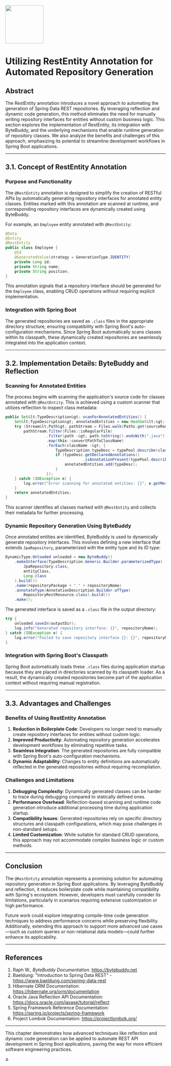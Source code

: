 <img src="https://r2cdn.perplexity.ai/pplx-full-logo-primary-dark%402x.png" class="logo" width="120"/>

# Utilizing RestEntity Annotation for Automated Repository Generation

## Abstract

The RestEntity annotation introduces a novel approach to automating the generation of Spring Data REST repositories. By leveraging reflection and dynamic code generation, this method eliminates the need for manually writing repository interfaces for entities without custom business logic. This section explores the implementation of RestEntity, its integration with ByteBuddy, and the underlying mechanisms that enable runtime generation of repository classes. We also analyze the benefits and challenges of this approach, emphasizing its potential to streamline development workflows in Spring Boot applications.

---

## 3.1. Concept of RestEntity Annotation

### Purpose and Functionality

The `@RestEntity` annotation is designed to simplify the creation of RESTful APIs by automatically generating repository interfaces for annotated entity classes. Entities marked with this annotation are scanned at runtime, and corresponding repository interfaces are dynamically created using ByteBuddy.

For example, an `Employee` entity annotated with `@RestEntity`:

```java
@Data
@Entity
@RestEntity
public class Employee {
    @Id
    @GeneratedValue(strategy = GenerationType.IDENTITY)
    private Long id;
    private String name;
    private String position;
}
```

This annotation signals that a repository interface should be generated for the `Employee` class, enabling CRUD operations without requiring explicit implementation.

### Integration with Spring Boot

The generated repositories are saved as `.class` files in the appropriate directory structure, ensuring compatibility with Spring Boot's auto-configuration mechanisms. Since Spring Boot automatically scans classes within its classpath, these dynamically created repositories are seamlessly integrated into the application context.

---

## 3.2. Implementation Details: ByteBuddy and Reflection

### Scanning for Annotated Entities

The process begins with scanning the application's source code for classes annotated with `@RestEntity`. This is achieved using a custom scanner that utilizes reflection to inspect class metadata:

```java
public Set&lt;TypeDescription&gt; scanForAnnotatedEntities() {
    Set&lt;TypeDescription&gt; annotatedEntities = new HashSet&lt;&gt;();
    try (Stream&lt;Path&gt; pathStream = Files.walk(Paths.get(sourceRootPath))) {
        pathStream.filter(Files::isRegularFile)
                  .filter(path -&gt; path.toString().endsWith(".java"))
                  .map(this::convertPathToClassName)
                  .forEach(className -&gt; {
                      TypeDescription typeDesc = typePool.describe(className).resolve();
                      if (typeDesc.getDeclaredAnnotations()
                                  .isAnnotationPresent(typePool.describe(RestEntity.class.getName()).resolve())) {
                          annotatedEntities.add(typeDesc);
                      }
                  });
    } catch (IOException e) {
        log.error("Error scanning for annotated entities: {}", e.getMessage());
    }
    return annotatedEntities;
}
```

This scanner identifies all classes marked with `@RestEntity` and collects their metadata for further processing.

### Dynamic Repository Generation Using ByteBuddy

Once annotated entities are identified, ByteBuddy is used to dynamically generate repository interfaces. This involves defining a new interface that extends `JpaRepository`, parameterized with the entity type and its ID type:

```java
DynamicType.Unloaded unloaded = new ByteBuddy()
    .makeInterface(TypeDescription.Generic.Builder.parameterizedType(
        JpaRepository.class,
        entityClass,
        Long.class
    ).build())
    .name(repositoryPackage + "." + repositoryName)
    .annotateType(AnnotationDescription.Builder.ofType(
        RepositoryRestResource.class).build())
    .make();
```

The generated interface is saved as a `.class` file in the output directory:

```java
try {
    unloaded.saveIn(outputDir);
    log.info("Generated repository interface: {}", repositoryName);
} catch (IOException e) {
    log.error("Failed to save repository interface {}: {}", repositoryName, e.getMessage());
}
```


### Integration with Spring Boot's Classpath

Spring Boot automatically loads these `.class` files during application startup because they are placed in directories scanned by its classpath loader. As a result, the dynamically created repositories become part of the application context without requiring manual registration.

---

## 3.3. Advantages and Challenges

### Benefits of Using RestEntity Annotation

1. **Reduction in Boilerplate Code**: Developers no longer need to manually create repository interfaces for entities without custom logic.
2. **Improved Productivity**: Automating repository generation accelerates development workflows by eliminating repetitive tasks.
3. **Seamless Integration**: The generated repositories are fully compatible with Spring Boot's auto-configuration mechanisms.
4. **Dynamic Adaptability**: Changes to entity definitions are automatically reflected in the generated repositories without requiring recompilation.

### Challenges and Limitations

1. **Debugging Complexity**: Dynamically generated classes can be harder to trace during debugging compared to statically defined ones.
2. **Performance Overhead**: Reflection-based scanning and runtime code generation introduce additional processing time during application startup.
3. **Compatibility Issues**: Generated repositories rely on specific directory structures and classpath configurations, which may pose challenges in non-standard setups.
4. **Limited Customization**: While suitable for standard CRUD operations, this approach may not accommodate complex business logic or custom methods.

---

## Conclusion

The `@RestEntity` annotation represents a promising solution for automating repository generation in Spring Boot applications. By leveraging ByteBuddy and reflection, it reduces boilerplate code while maintaining compatibility with Spring's ecosystem. However, developers must carefully consider its limitations, particularly in scenarios requiring extensive customization or high performance.

Future work could explore integrating compile-time code generation techniques to address performance concerns while preserving flexibility. Additionally, extending this approach to support more advanced use cases—such as custom queries or non-relational data models—could further enhance its applicability.

---

## References

1. Raph W., *ByteBuddy Documentation*. https://bytebuddy.net
2. Baeldung: "Introduction to Spring Data REST" - https://www.baeldung.com/spring-data-rest
3. Hibernate ORM Documentation: https://hibernate.org/orm/documentation
4. Oracle Java Reflection API Documentation: https://docs.oracle.com/javase/tutorial/reflect
5. Spring Framework Reference Documentation: https://spring.io/projects/spring-framework
6. Project Lombok Documentation: https://projectlombok.org/

---

This chapter demonstrates how advanced techniques like reflection and dynamic code generation can be applied to automate REST API development in Spring Boot applications, paving the way for more efficient software engineering practices.

<div>⁂</div>

[^1]: https://ppl-ai-file-upload.s3.amazonaws.com/web/direct-files/56288453/a690bcda-2b17-4bb4-81b0-6e2e69c4b5b2/opisz-czym-jest-_Spring-Data-REST.md

[^2]: https://ppl-ai-file-upload.s3.amazonaws.com/web/direct-files/56288453/3fdd5360-43ae-4ed4-b681-4b35fa1335da/artykul_part1.md

[^3]: https://ppl-ai-file-upload.s3.amazonaws.com/web/direct-files/56288453/26978a24-9f26-44ee-9f96-e532a757790f/artykul_part3.md

[^4]: https://ppl-ai-file-upload.s3.amazonaws.com/web/direct-files/56288453/416f1076-dcca-4905-ad71-cd1fc5e4e3f3/artykul_part2.md

[^5]: https://ppl-ai-file-upload.s3.amazonaws.com/web/direct-files/56288453/c9f36761-8aef-4439-9351-4d22dfe9379f/RestEntity.java

[^6]: https://ppl-ai-file-upload.s3.amazonaws.com/web/direct-files/56288453/419a184a-419b-4eec-8901-fa5d3df9f80e/Employee.java

[^7]: https://ppl-ai-file-upload.s3.amazonaws.com/web/direct-files/56288453/a6d631ae-b9f2-4d3e-9859-32cfa40ef83e/RestEntityScanner.java

[^8]: https://ppl-ai-file-upload.s3.amazonaws.com/web/direct-files/56288453/99ff22ca-2f35-4172-96bf-46e295a5a6b1/ReflectionSetter.java

[^9]: https://ppl-ai-file-upload.s3.amazonaws.com/web/direct-files/56288453/ad490628-e412-45e7-8f95-49c8dbe1cf8c/instrukcja_dlaaut_csmm_eng.docx

